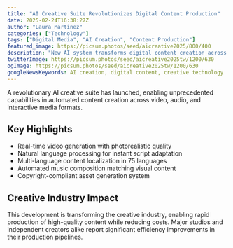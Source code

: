 ```yaml
---
title: "AI Creative Suite Revolutionizes Digital Content Production"
date: 2025-02-24T16:38:27Z
author: "Laura Martinez"
categories: ["Technology"]
tags: ["Digital Media", "AI Creation", "Content Production"]
featured_image: https://picsum.photos/seed/aicreative2025/800/400
description: "New AI system transforms digital content creation across multiple media formats"
twitterImage: https://picsum.photos/seed/aicreative2025tw/1200/630
ogImage: https://picsum.photos/seed/aicreative2025tw/1200/630
googleNewsKeywords: AI creation, digital content, creative technology
---
```


A revolutionary AI creative suite has launched, enabling unprecedented capabilities in automated content creation across video, audio, and interactive media formats.

## Key Highlights

* Real-time video generation with photorealistic quality
* Natural language processing for instant script adaptation
* Multi-language content localization in 75 languages
* Automated music composition matching visual content
* Copyright-compliant asset generation system

## Creative Industry Impact

This development is transforming the creative industry, enabling rapid production of high-quality content while reducing costs. Major studios and independent creators alike report significant efficiency improvements in their production pipelines.
